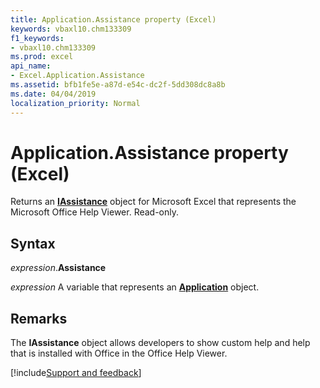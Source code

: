 ```yaml
---
title: Application.Assistance property (Excel)
keywords: vbaxl10.chm133309
f1_keywords:
- vbaxl10.chm133309
ms.prod: excel
api_name:
- Excel.Application.Assistance
ms.assetid: bfb1fe5e-a87d-e54c-dc2f-5dd308dc8a8b
ms.date: 04/04/2019
localization_priority: Normal
---
```



# Application.Assistance property (Excel)

Returns an **[IAssistance](Office.IAssistance.md)** object for Microsoft Excel that represents the Microsoft Office Help Viewer. Read-only.


## Syntax

_expression_.**Assistance**

_expression_ A variable that represents an **[Application](Excel.Application(object).md)** object.


## Remarks

The **IAssistance** object allows developers to show custom help and help that is installed with Office in the Office Help Viewer.




[!include[Support and feedback](~/includes/feedback-boilerplate.md)]